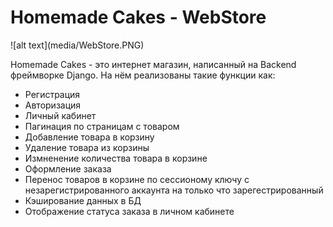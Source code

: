 <h1> Homemade Cakes - WebStore </h1>
![alt text](media/WebStore.PNG)
<p> Homemade Cakes - это интернет магазин, написанный на Backend фреймворке Django.
    На нём реализованы такие функции как:
    <ul>
        <li>Регистрация</li>
        <li>Авторизация</li>
        <li>Личный кабинет</li>
        <li>Пагинация по страницам с товаром</li>
        <li>Добавление товара в корзину</li>
        <li>Удаление товара из корзины</li>
        <li>Измненение количества товара в корзине</li>
        <li>Оформление заказа</li>
        <li>Перенос товаров в корзине по сессионому ключу с незарегистрированного аккаунта на только что зарегестрированный</li>
        <li>Кэширование данных в БД</li>
        <li>Отображение статуса заказа в личном кабинете</li>
    </ul>
 </p>